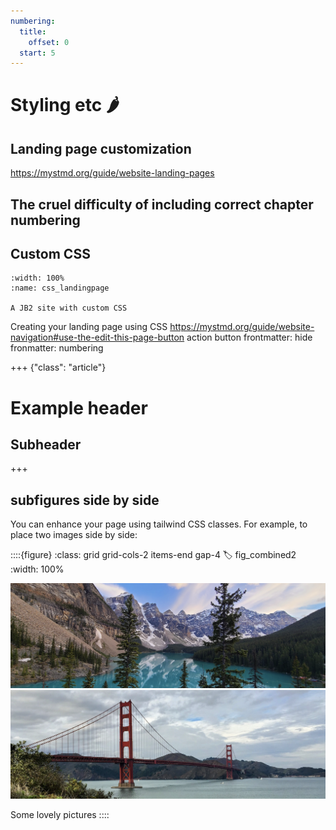 ```yaml
---
numbering:
  title:
    offset: 0
  start: 5
---
```


# Styling etc 🌶

## Landing page customization


https://mystmd.org/guide/website-landing-pages


## The cruel difficulty of including correct chapter numbering

## Custom CSS

```{figure} ../figures/css_landingpage.*
:width: 100%
:name: css_landingpage

A JB2 site with custom CSS
```

 

Creating your landing page using CSS
https://mystmd.org/guide/website-navigation#use-the-edit-this-page-button
action button
frontmatter: hide
fronmatter: numbering

+++ {"class": "article"}

<style>
.article h1,
.article h2,
.article h3,
.article h4 {
  font-family: Arial, "Times New Roman", serif;
}

/* ---- Heading colors (light mode) ---- */
.article h1 { color: pink; }   /* slate-900-ish */
.article h2 { color: pink; }   /* blue-700 */
.article h3 { color: red; }   /* sky-500 */
.article h4 { color: green; }   /* slate-500 */
</style>

# Example header
## Subheader
+++


## subfigures side by side
You can enhance your page using tailwind CSS classes. For example, to place two images side by side:

::::{figure}
:class: grid grid-cols-2 items-end gap-4
:label: fig_combined2
:width: 100%

![Banff, Canada](https://github.com/rowanc1/pics/blob/main/banff-wide.png)
![Golden Gate Bridge, San Francisco](https://github.com/rowanc1/pics/blob/main/sfo-wide.png)

Some lovely pictures
::::
